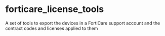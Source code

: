 # forticare_license_tools
A set of tools to export the devices in a FortiCare support account and the contract codes and licenses applied to them
